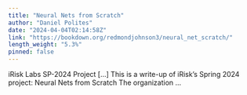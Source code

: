 ```yaml
---
title: "Neural Nets from Scratch"
author: "Daniel Polites"
date: "2024-04-04T02:14:58Z"
link: "https://bookdown.org/redmondjohnson3/neural_net_scratch/"
length_weight: "5.3%"
pinned: false
---
```


iRisk Labs SP-2024 Project [...] This is a write-up of iRisk’s Spring 2024 project: Neural Nets from Scratch The organization ...
